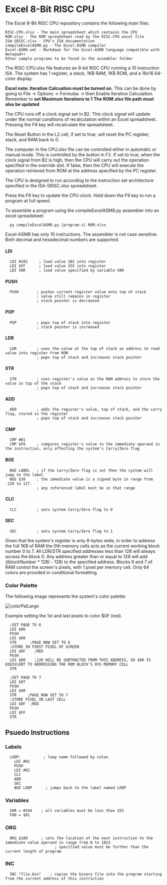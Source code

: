 # Excel 8-Bit RISC CPU
The Excel 8-Bit RISC CPU repository contains the following main files:
```
RISC-CPU.xlsx - The main spreadsheet which contains the CPU
ROM.xlsx - The ROM spreadsheet read by the RISC-CPU excel file
ISA-SRISC.xlsx - CPU's ISA documentation
compileExcelASM8.py - The Excel-ASM8 compiler
Excel-ASM8.xml - Markdown for the Excel-ASM8 language compatible with Notepad++
Other sample programs to be found in the assembler folder
```

The RISC-CPU.xlsx file features an 8-bit RISC CPU running a 10 instruction ISA. The system has 1 register, a stack, 1KB RAM, 1KB ROM, and a 16x16 64-color display.

**Excel note: Iterative Calcuation must be turned on.** This can be done by going to File -> Options -> Formulas -> then Enable Iterative Calculation. Remember to **set Maximum Iterations to 1**
**The ROM.xlsx file path must also be updated**

The CPU runs off a clock signal set in B2. This clock signal will update under the normal conditions of recalculation within an Excel spreadsheet. Pressing the F9 key will recalculate the spreadsheet. 

The Reset Button in the L2 cell, if set to true, will reset the PC register, stack, and RAM back to 0. 

The computer in the CPU.xlsx file can be controlled either in automatic or manual mode. This is controlled by the button in F2. If set to true, when the clock signal from B2 is high, then the CPU will carry out the operation specified in the override slot. If false, then the CPU will execute the operation retrieved from ROM at the address specified by the PC register. 

The CPU is designed to run according to the instruction set architecture specified in the ISA-SRISC.xlsx spreadsheet. 

Press the F9 key to update the CPU clock. Hold down the F9 key to run a program at full speed. 

To assemble a program using the compileExcelASM8.py assembler into an excel spreadsheet:
```
  py compileExcelASM8.py [program.s] ROM.xlsx
```

Excel-ASM8 has only 10 instructions. The assembler is not case sensitive. Both decimal and hexadecimal numbers are supported.

#### LDI
```
  LDI #102     ; load value 102 into register
  LDI $FF      ; load value 255 into register
  LDI VAR      ; load value specified by variable VAR
```
#### PUSH
```
  PUSH        ; pushes current register value onto top of stack
              ; value still remains in register
              ; stack pointer is decreased
```
#### POP
```
  POP         ; pops top of stack into register
              ; stack pointer is increased
```
#### LDR
```
  LDR         ; uses the value at the top of stack as address to read value into register from ROM
              ; pops top of stack and increases stack pointer
```
#### STR
```
  STR         ; uses register's value as the RAM address to store the value in top of the stack
              ; pops top of stack and increases stack pointer
```
#### ADD
```
  ADD         ; adds the register's value, top of stack, and the carry flag, stored in the register
              ; pops top of stack and increases stack pointer
```
#### CMP
```
  CMP #01
  CMP $F0     ; compares register's value to the immediate operand in the instruction, only affecting the system's Carry/Zero flag
```
#### BGE
```
  BGE LABEL   ; if the Carry/Zero flag is set then the system will jump to the label
  BGE $30     ; the immediate value is a signed byte in range from -128 to 127.
              ; any referenced label must be in that range
```
#### CLC
```
  CLC         ; sets system Carry/Zero flag to 0
```
#### SEC
```
  SEC         ; sets system Carry/Zero flag to 1
```

Given that the system's register is only 8-bytes wide, in order to address the full 1KB of RAM the 0th memory cells acts as the current working block number 0 to 7.
All LDR/STR specified addresses less than 128 will always access the block 0. Any address greater than or equal to 128 will add ((blockNumber * 128) - 128) to the specified address.
Blocks 6 and 7 of RAM control the screen's pixels, with 1 pixel per memory cell. Only 64 colors are provided in conditional formatting. 

### Color Palette
The following image represents the system's color palette: 

![colorPalLarge](https://github.com/user-attachments/assets/25e8bf40-2cf9-426e-9b05-d1a96365e03f)

Example setting the 1st and last pixels to color $0F (red).
```
  ;SET PAGE TO 6
  LDI $06
  PUSH
  LDI $00
  STR      ;PAGE NOW SET TO 6
  ;STORE IN FIRST PIXEL OF SCREEN
  LDI $0F    ;RED
  PUSH
  LDI $80    ;128 WILL BE SUBTRACTED FROM THIS ADDRESS, SO $80 IS EQUIVLENT TO ADDRESSING THE ROM BLOCK'S Oth MEMORY CELL
  STR

  ;SET PAGE TO 7
  LDI $07
  PUSH
  LDI $00
  STR     ;PAGE NOW SET TO 7
  ;STORE PIXEL IN LAST CELL
  LDI $0F  ;RED
  PUSH
  LDI $FF
  STR
```


## Psuedo Instructions
### Labels
```
  LOOP:          ; loop name followed by colon
    LDI #01
    PUSH
    LDI #02
    CLC
    ADD
    SEC
    BGE LOOP      ; jumps back to the label named LOOP
```
### Variables
```
  VAR = #244    ; all variables must be less than 255
  F00 = $01
```

### ORG
```
  ORG $100		; sets the location of the next instruction to the immediate value operand in range from 0 to 1023
				      ; specified value must be further than the current length of program
```
### INC
```
  INC "file.bin"	; copies the binary file into the program starting from the current address of this instruction
```


